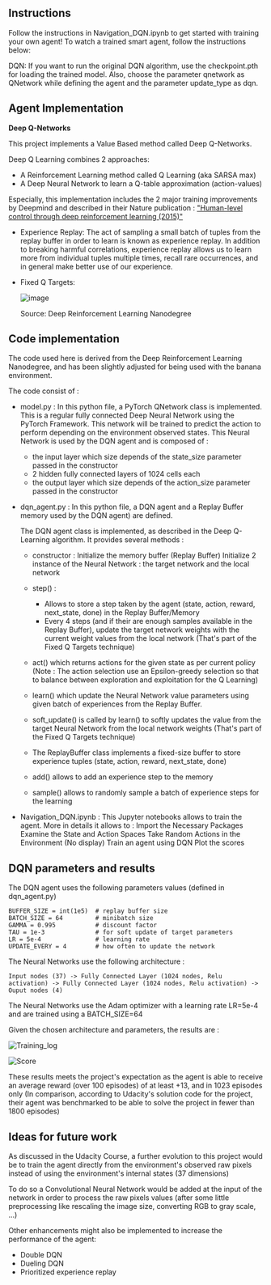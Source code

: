 ## Instructions

Follow the instructions in Navigation_DQN.ipynb to get started with training your own agent! To watch a trained smart agent, follow the instructions below:

DQN: If you want to run the original DQN algorithm, use the checkpoint.pth for loading the trained model. Also, choose the parameter qnetwork as QNetwork while defining the agent and the parameter update_type as dqn.

## Agent Implementation

**Deep Q-Networks**

This project implements a Value Based method called Deep Q-Networks.

Deep Q Learning combines 2 approaches:

- A Reinforcement Learning method called Q Learning (aka SARSA max)
- A Deep Neural Network to learn a Q-table approximation (action-values)

Especially, this implementation includes the 2 major training improvements by Deepmind and described in their Nature publication : ["Human-level control through deep reinforcement learning (2015)"](http://www.davidqiu.com:8888/research/nature14236.pdf)

- Experience Replay: The act of sampling a small batch of tuples from the replay buffer in order to learn is known as experience replay. In addition to breaking harmful correlations, experience replay allows us to learn more from individual tuples multiple times, recall rare occurrences, and in general make better use of our experience.

- Fixed Q Targets: 

  ![image](https://user-images.githubusercontent.com/89017449/132307357-6c09916f-6fa2-48b2-8adb-546e7dc7e6e0.png)

  Source: Deep Reinforcement Learning Nanodegree


## Code implementation

The code used here is derived from the Deep Reinforcement Learning Nanodegree, and has been slightly adjusted for being used with the banana environment.

The code consist of :

- model.py : In this python file, a PyTorch QNetwork class is implemented. This is a regular fully connected Deep Neural Network using the PyTorch Framework. This network will be trained to predict the action to perform depending on the environment observed states. This Neural Network is used by the DQN agent and is composed of :

  - the input layer which size depends of the state_size parameter passed in the constructor
  - 2 hidden fully connected layers of 1024 cells each
  - the output layer which size depends of the action_size parameter passed in the constructor

- dqn_agent.py : In this python file, a DQN agent and a Replay Buffer memory used by the DQN agent) are defined.

  The DQN agent class is implemented, as described in the Deep Q-Learning algorithm. It provides several methods :

  - constructor :
    Initialize the memory buffer (Replay Buffer)
    Initialize 2 instance of the Neural Network : the target network and the local network

  - step() :
    - Allows to store a step taken by the agent (state, action, reward, next_state, done) in the Replay Buffer/Memory
    - Every 4 steps (and if their are enough samples available in the Replay Buffer), update the target network weights with the current weight values from the local network (That's     part of the Fixed Q Targets technique)
   - act() which returns actions for the given state as per current policy (Note : The action selection use an Epsilon-greedy selection so that to balance between exploration and       exploitation for the Q Learning)
   - learn() which update the Neural Network value parameters using given batch of experiences from the Replay Buffer.
   - soft_update() is called by learn() to softly updates the value from the target Neural Network from the local network weights (That's part of the Fixed Q Targets technique)
   - The ReplayBuffer class implements a fixed-size buffer to store experience tuples (state, action, reward, next_state, done)
   - add() allows to add an experience step to the memory
   - sample() allows to randomly sample a batch of experience steps for the learning

- Navigation_DQN.ipynb : This Jupyter notebooks allows to train the agent. More in details it allows to :
Import the Necessary Packages
Examine the State and Action Spaces
Take Random Actions in the Environment (No display)
Train an agent using DQN
Plot the scores



## DQN parameters and results

The DQN agent uses the following parameters values (defined in dqn_agent.py)

```
BUFFER_SIZE = int(1e5)  # replay buffer size
BATCH_SIZE = 64         # minibatch size 
GAMMA = 0.995           # discount factor 
TAU = 1e-3              # for soft update of target parameters
LR = 5e-4               # learning rate 
UPDATE_EVERY = 4        # how often to update the network
```

The Neural Networks use the following architecture :

```
Input nodes (37) -> Fully Connected Layer (1024 nodes, Relu activation) -> Fully Connected Layer (1024 nodes, Relu activation) -> Ouput nodes (4)
```

The Neural Networks use the Adam optimizer with a learning rate LR=5e-4 and are trained using a BATCH_SIZE=64

Given the chosen architecture and parameters, the results are :

![Training_log](https://user-images.githubusercontent.com/89017449/132308655-84d82543-eede-4a85-9c4c-b2c16f2f8776.JPG)

![Score](https://user-images.githubusercontent.com/89017449/132308729-75a8f5ee-e0a7-45e3-94a2-434faa23a1c3.JPG)

These results meets the project's expectation as the agent is able to receive an average reward (over 100 episodes) of at least +13, and in 1023 episodes only (In comparison, according to Udacity's solution code for the project, their agent was benchmarked to be able to solve the project in fewer than 1800 episodes)

## Ideas for future work
As discussed in the Udacity Course, a further evolution to this project would be to train the agent directly from the environment's observed raw pixels instead of using the environment's internal states (37 dimensions)

To do so a Convolutional Neural Network would be added at the input of the network in order to process the raw pixels values (after some little preprocessing like rescaling the image size, converting RGB to gray scale, ...)

Other enhancements might also be implemented to increase the performance of the agent:

- Double DQN
- Dueling DQN
- Prioritized experience replay
